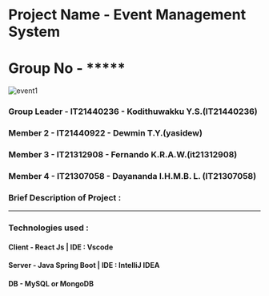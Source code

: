 # Project Name - Event Management System
# Group No - *****

![event1](https://github.com/IT21440236/Event-Management-System/assets/96247301/6dca60d3-e768-4045-9f57-b469d74a6a32)



### Group Leader     - IT21440236 - Kodithuwakku Y.S.(IT21440236)
### Member 2         - IT21440922  - Dewmin T.Y.(yasidew)
### Member 3         - IT21312908  - Fernando K.R.A.W.(it21312908)
### Member 4         - IT21307058  - Dayananda I.H.M.B. L. (IT21307058)

### Brief Description of Project :

*********************

### Technologies used :

#### Client - React Js | IDE : Vscode
#### Server - Java Spring Boot | IDE : IntelliJ IDEA
#### DB - MySQL or MongoDB
